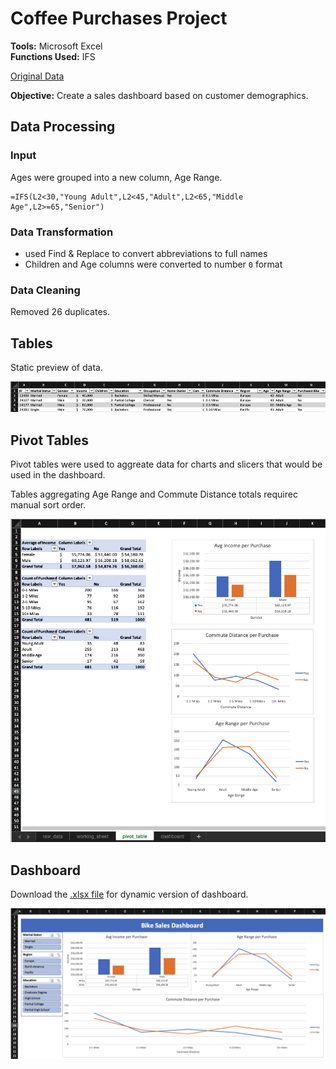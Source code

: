 # Coffee Purchases Project

**Tools:** Microsoft Excel  
**Functions Used:** IFS

[Original Data](https://github.com/AlexTheAnalyst/Excel-Tutorial/blob/main/Excel%20Project%20Dataset.xlsx)

**Objective:** Create a sales dashboard based on customer demographics.

## Data Processing
### Input
Ages were grouped into a new column, Age Range.

```
=IFS(L2<30,"Young Adult",L2<45,"Adult",L2<65,"Middle Age",L2>=65,"Senior")
```

### Data Transformation

- used Find & Replace to convert abbreviations to full names
- Children and Age columns were converted to number `0` format

### Data Cleaning
Removed 26 duplicates.

## Tables
Static preview of data.

![image](./images/static-data.png)

## Pivot Tables
Pivot tables were used to aggreate data for charts and slicers that would be used in the dashboard.

Tables aggregating Age Range and Commute Distance totals requirec manual sort order.

![image](./images/static-pivot-tables.png)

## Dashboard
Download the [.xlsx file](https://github.com/emixmh/excel-projects/blob/main/bike-purchases/bike-purchases.xlsx) for dynamic version of dashboard.

![image](./images/static-dashboard.png)

